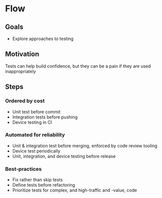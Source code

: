 # Flow

## Goals

* Explore approaches to testing

## Motivation

Tests can help build confidence, but they can be a pain if they are used inappropriately

## Steps

### Ordered by cost

* Unit test before commit
* Integration tests before pushing
* Device testing in CI

### Automated for reliability

* Unit & integration test before merging, enforced by code review tooling
* Device test periodically
* Unit, integration, and device testing before release

### Best-practices

* Fix rather than skip tests
* Define tests before refactoring
* Prioritize tests for complex, and high-traffic and -value, code